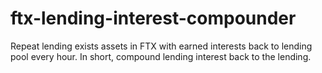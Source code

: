# ftx-lending-interest-compounder

Repeat lending exists assets in FTX with earned interests back to lending pool every hour. In short, compound lending interest back to the lending.
